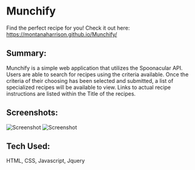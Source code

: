 # Munchify
Find the perfect recipe for you! 
Check it out here: https://montanaharrison.github.io/Munchify/

## Summary:
Munchify is a simple web application that utilizes the Spoonacular API.
Users are able to search for recipes using the criteria available. 
Once the criteria of their choosing has been selected and submitted, a list of specialized recipes will be available to view. 
Links to actual recipe instructions are listed within the Title of the recipes.

## Screenshots:
![Screenshot](https://github.com/MontanaHarrison/apiHack-capstone/blob/master/screenshot1.png)
![Screenshot](https://github.com/MontanaHarrison/apiHack-capstone/blob/master/screenshot2.png)

## Tech Used:
HTML, CSS, Javascript, Jquery
